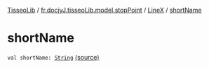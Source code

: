 [TisseoLib](../../index.md) / [fr.docjyJ.tisseoLib.model.stopPoint](../index.md) / [LineX](index.md) / [shortName](./short-name.md)

# shortName

`val shortName: `[`String`](https://kotlinlang.org/api/latest/jvm/stdlib/kotlin/-string/index.html) [(source)](https://github.com/docjyj/tisseoLib/tree/master/src/main/kotlin/fr/docjyJ/tisseoLib/model/stopPoint/LineX.kt#L8)